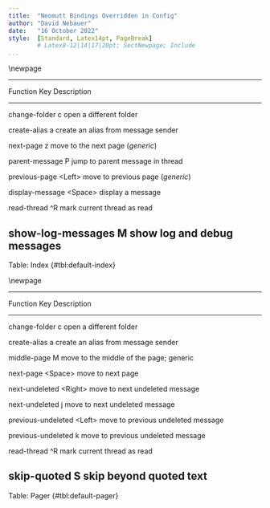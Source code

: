 ```yaml
---
title:  "Neomutt Bindings Overridden in Config"
author: "David Nebauer"
date:   "16 October 2022"
style:  [Standard, Latex14pt, PageBreak]
        # Latex8-12|14|17|20pt; SectNewpage; Include
...
```


\newpage

-------------------------------------------------------------------------------
Function                Key         Description
----------------------- ----------- -------------------------------------------
change-folder           c           open a different folder

create-alias            a           create an alias from message sender

next-page               z           move to the next page (_generic_)

parent-message          P           jump to parent message in thread

previous-page           \<Left\>    move to previous page (_generic_)

display-message         \<Space\>   display a message

read-thread             ^R          mark current thread as read

show-log-messages       M           show log and debug messages
-------------------------------------------------------------------------------

Table: Index {#tbl:default-index}

\newpage

-------------------------------------------------------------------------------
Function                 Key        Description
------------------------ ---------- -------------------------------------------
change-folder            c          open a different folder

create-alias             a          create an alias from message sender

middle-page              M          move to the middle of the page; generic

next-page                \<Space\>  move to next page

next-undeleted           \<Right\>  move to next undeleted message

next-undeleted           j          move to next undeleted message

previous-undeleted       \<Left\>   move to previous undeleted message

previous-undeleted       k          move to previous undeleted message

read-thread              ^R         mark current thread as read

skip-quoted              S          skip beyond quoted text
-------------------------------------------------------------------------------

Table: Pager {#tbl:default-pager}
